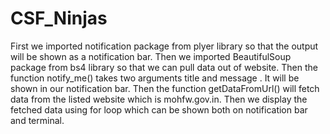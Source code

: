# CSF_Ninjas

First we imported notification package from plyer library so that the output will be shown as a notification bar.
Then we imported BeautifulSoup package from bs4 library so that we can pull data out of website.
Then the function notify_me() takes two arguments title and message . It will be shown in our notification bar.
Then the function getDataFromUrl() will fetch data from the listed website which is mohfw.gov.in.
Then we display the fetched data using for loop which can be shown both on notification bar and terminal.
